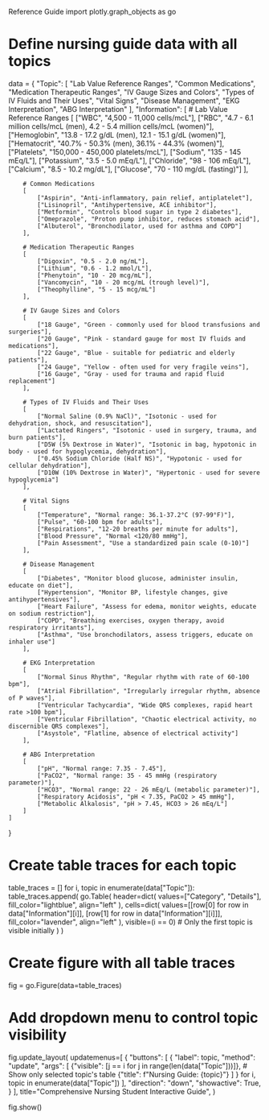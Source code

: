 Reference Guide
import plotly.graph_objects as go

# Define nursing guide data with all topics
data = {
    "Topic": [
        "Lab Value Reference Ranges", 
        "Common Medications", 
        "Medication Therapeutic Ranges", 
        "IV Gauge Sizes and Colors", 
        "Types of IV Fluids and Their Uses",
        "Vital Signs",
        "Disease Management",
        "EKG Interpretation",
        "ABG Interpretation"
    ],
    "Information": [
        # Lab Value Reference Ranges
        [
            ["WBC", "4,500 - 11,000 cells/mcL"],
            ["RBC", "4.7 - 6.1 million cells/mcL (men), 4.2 - 5.4 million cells/mcL (women)"],
            ["Hemoglobin", "13.8 - 17.2 g/dL (men), 12.1 - 15.1 g/dL (women)"],
            ["Hematocrit", "40.7% - 50.3% (men), 36.1% - 44.3% (women)"],
            ["Platelets", "150,000 - 450,000 platelets/mcL"],
            ["Sodium", "135 - 145 mEq/L"],
            ["Potassium", "3.5 - 5.0 mEq/L"],
            ["Chloride", "98 - 106 mEq/L"],
            ["Calcium", "8.5 - 10.2 mg/dL"],
            ["Glucose", "70 - 110 mg/dL (fasting)"]
        ],
        
        # Common Medications
        [
            ["Aspirin", "Anti-inflammatory, pain relief, antiplatelet"],
            ["Lisinopril", "Antihypertensive, ACE inhibitor"],
            ["Metformin", "Controls blood sugar in type 2 diabetes"],
            ["Omeprazole", "Proton pump inhibitor, reduces stomach acid"],
            ["Albuterol", "Bronchodilator, used for asthma and COPD"]
        ],
        
        # Medication Therapeutic Ranges
        [
            ["Digoxin", "0.5 - 2.0 ng/mL"],
            ["Lithium", "0.6 - 1.2 mmol/L"],
            ["Phenytoin", "10 - 20 mcg/mL"],
            ["Vancomycin", "10 - 20 mcg/mL (trough level)"],
            ["Theophylline", "5 - 15 mcg/mL"]
        ],
        
        # IV Gauge Sizes and Colors
        [
            ["18 Gauge", "Green - commonly used for blood transfusions and surgeries"],
            ["20 Gauge", "Pink - standard gauge for most IV fluids and medications"],
            ["22 Gauge", "Blue - suitable for pediatric and elderly patients"],
            ["24 Gauge", "Yellow - often used for very fragile veins"],
            ["16 Gauge", "Gray - used for trauma and rapid fluid replacement"]
        ],
        
        # Types of IV Fluids and Their Uses
        [
            ["Normal Saline (0.9% NaCl)", "Isotonic - used for dehydration, shock, and resuscitation"],
            ["Lactated Ringers", "Isotonic - used in surgery, trauma, and burn patients"],
            ["D5W (5% Dextrose in Water)", "Isotonic in bag, hypotonic in body - used for hypoglycemia, dehydration"],
            ["0.45% Sodium Chloride (Half NS)", "Hypotonic - used for cellular dehydration"],
            ["D10W (10% Dextrose in Water)", "Hypertonic - used for severe hypoglycemia"]
        ],
        
        # Vital Signs
        [
            ["Temperature", "Normal range: 36.1-37.2°C (97-99°F)"],
            ["Pulse", "60-100 bpm for adults"],
            ["Respirations", "12-20 breaths per minute for adults"],
            ["Blood Pressure", "Normal <120/80 mmHg"],
            ["Pain Assessment", "Use a standardized pain scale (0-10)"]
        ],
        
        # Disease Management
        [
            ["Diabetes", "Monitor blood glucose, administer insulin, educate on diet"],
            ["Hypertension", "Monitor BP, lifestyle changes, give antihypertensives"],
            ["Heart Failure", "Assess for edema, monitor weights, educate on sodium restriction"],
            ["COPD", "Breathing exercises, oxygen therapy, avoid respiratory irritants"],
            ["Asthma", "Use bronchodilators, assess triggers, educate on inhaler use"]
        ],
        
        # EKG Interpretation
        [
            ["Normal Sinus Rhythm", "Regular rhythm with rate of 60-100 bpm"],
            ["Atrial Fibrillation", "Irregularly irregular rhythm, absence of P waves"],
            ["Ventricular Tachycardia", "Wide QRS complexes, rapid heart rate >100 bpm"],
            ["Ventricular Fibrillation", "Chaotic electrical activity, no discernible QRS complexes"],
            ["Asystole", "Flatline, absence of electrical activity"]
        ],
        
        # ABG Interpretation
        [
            ["pH", "Normal range: 7.35 - 7.45"],
            ["PaCO2", "Normal range: 35 - 45 mmHg (respiratory parameter)"],
            ["HCO3", "Normal range: 22 - 26 mEq/L (metabolic parameter)"],
            ["Respiratory Acidosis", "pH < 7.35, PaCO2 > 45 mmHg"],
            ["Metabolic Alkalosis", "pH > 7.45, HCO3 > 26 mEq/L"]
        ]
    ]
}

# Create table traces for each topic
table_traces = []
for i, topic in enumerate(data["Topic"]):
    table_traces.append(
        go.Table(
            header=dict(
                values=["Category", "Details"],
                fill_color="lightblue",
                align="left"
            ),
            cells=dict(
                values=[[row[0] for row in data["Information"][i]], [row[1] for row in data["Information"][i]]],
                fill_color="lavender",
                align="left"
            ),
            visible=(i == 0)  # Only the first topic is visible initially
        )
    )

# Create figure with all table traces
fig = go.Figure(data=table_traces)

# Add dropdown menu to control topic visibility
fig.update_layout(
    updatemenus=[
        {
            "buttons": [
                {
                    "label": topic,
                    "method": "update",
                    "args": [
                        {"visible": [j == i for j in range(len(data["Topic"]))]},  # Show only selected topic's table
                        {"title": f"Nursing Guide: {topic}"}
                    ]
                }
                for i, topic in enumerate(data["Topic"])
            ],
            "direction": "down",
            "showactive": True,
        }
    ],
    title="Comprehensive Nursing Student Interactive Guide",
)

fig.show()
